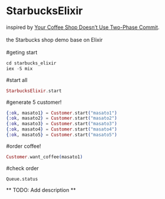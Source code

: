 StarbucksElixir
===============
inspired by [Your Coffee Shop Doesn’t Use Two-Phase Commit](http://www.eaipatterns.com/docs/IEEE_Software_Design_2PC.pdf).<br>
<br>
the Starbucks shop demo base on Elixir<br>
<br>
#geting start
```elixir
cd starbucks_elixir
iex -S mix
```
#start all
```elixir
StarbucksElixir.start
```

#generate 5 customer!
```elixir
{:ok, masato1} = Customer.start("masato1")
{:ok, masato2} = Customer.start("masato2")
{:ok, masato3} = Customer.start("masato3")
{:ok, masato4} = Customer.start("masato4")
{:ok, masato5} = Customer.start("masato5")
```

#order coffee!
```elixir
Customer.want_coffee(masato1)
```

#check order
```elisir
Queue.status
```

** TODO: Add description **
